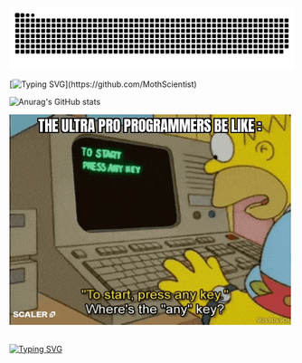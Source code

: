 <picture>
  <source media="(prefers-color-scheme: dark)" srcset="https://raw.githubusercontent.com/MothScientist/MothScientist/output/github-contribution-grid-snake-dark.svg">
  <source media="(prefers-color-scheme: light)" srcset="https://raw.githubusercontent.com/MothScientist/MothScientist/output/github-contribution-grid-snake.svg">
  <img alt="github contribution grid snake animation" src="https://raw.githubusercontent.com/MothScientist/MothScientist/output/github-contribution-grid-snake.svg">
</picture>
</br>

[![Typing SVG](https://readme-typing-svg.demolab.com?font=Fira+Code&duration=2500&pause=500&color=D309FF&vCenter=true&random=false&width=500&lines=Hi+there%2C+I%60m+Roman;Backend+dev.+(Python,+Go,+SQL);DevOps)](https://github.com/MothScientist)

![Anurag's GitHub stats](https://github-readme-stats.vercel.app/api?username=MothScientist&show_icons=true&theme=midnight-purple)</br>

![GIF](any.gif)</br></br>

<a href="https://leetcode.com/Roman_AIQ/">[![Typing SVG](https://readme-typing-svg.demolab.com?font=Fira+Code&duration=1500&pause=250&color=D309FF&random=false&width=350&height=35&lines=LeetCode+link)](https://leetcode.com/Roman_AIQ/)</a></br>
